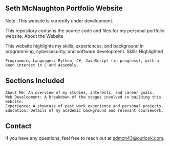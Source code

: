 ## Seth McNaughton Portfolio Website 

Note: This website is currently under development.

This repository contains the source code and files for my personal portfolio website.
About the Website

This website highlights my skills, experiences, and background in programming, cybersecurity, and software development.
Skills Highlighted

    Programming Languages: Python, C#, JavaScript (in progress), with a keen interest in C and Assembly.

## Sections Included

    About Me: An overview of my studies, interests, and career goals.
    Web Development: A breakdown of the stages involved in building this website.
    Experience: A showcase of past work experience and personal projects.
    Education: Details of my academic background and relevant coursework.



## Contact

If you have any questions, feel free to reach out at sdmcn43@outlook.com.
